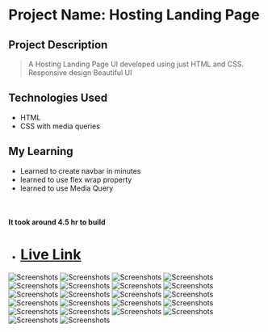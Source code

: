 # Project Name: Hosting Landing Page

## Project Description

> A Hosting Landing Page UI developed using just HTML and CSS.
> Responsive design
> Beautiful UI

## Technologies Used

- HTML
- CSS with media queries

## My Learning

- Learned to create navbar in minutes
- learned to use flex wrap property
- learned to use Media Query

<br>

#### It took around 4.5 hr to build

- # [Live Link](https://hosting-landingpage-11.netlify.app/)

![Screenshots](/assets/thumbnail.PNG)
![Screenshots](/assets/thumbnail2.PNG)
![Screenshots](/assets/thumbnail3.PNG)
![Screenshots](/assets/thumbnail4.PNG)
![Screenshots](/assets/thumbnail5.PNG)
![Screenshots](/assets/thumbnail6.PNG)
![Screenshots](/assets/thumbnail7.PNG)
![Screenshots](/assets/thumbnail8.PNG)
![Screenshots](/assets/thumbnail9.PNG)
![Screenshots](/assets/thumbnail10.PNG)
![Screenshots](/assets/thumbnail11.PNG)
![Screenshots](/assets/thumbnail12.PNG)
![Screenshots](/assets/thumbnail13.PNG)
![Screenshots](/assets/thumbnail14.PNG)
![Screenshots](/assets/thumbnail15.PNG)
![Screenshots](/assets/thumbnail16.PNG)
![Screenshots](/assets/thumbnail17.PNG)
![Screenshots](/assets/thumbnail18.PNG)
![Screenshots](/assets/thumbnail19.PNG)
![Screenshots](/assets/thumbnail20.PNG)
![Screenshots](/assets/thumbnail21.PNG)
![Screenshots](/assets/thumbnail22.PNG)
